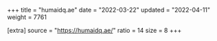 +++
title = "humaidq.ae"
date = "2022-03-22"
updated = "2022-04-11"
weight = 7761

[extra]
source = "https://humaidq.ae/"
ratio = 14
size = 8
+++
